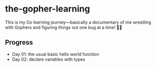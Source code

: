 # the-gopher-learning

This is my Go learning journey—basically a documentary of me wrestling with Gophers and figuring things out one bug at a time! 🐹🚀

## Progress
- Day 01: the usual basic hello world function
- Day 02: declare variables with types